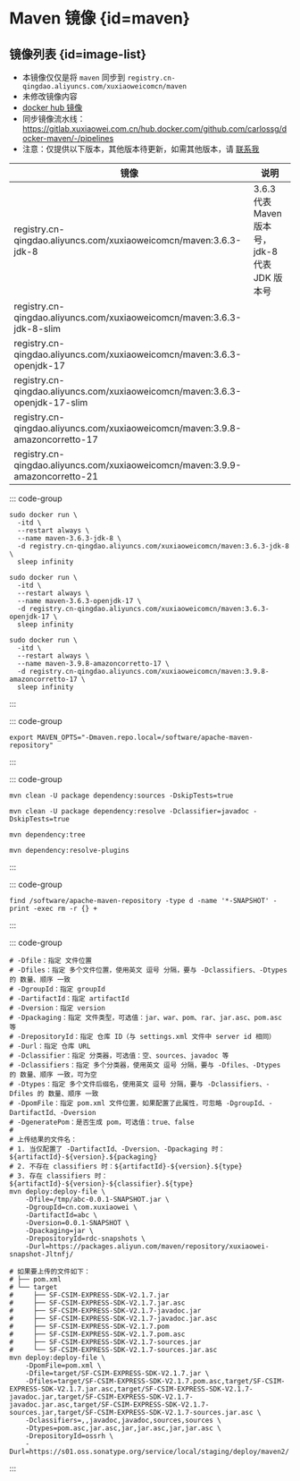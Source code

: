 # Maven 镜像 {id=maven}

## 镜像列表 {id=image-list}

- 本镜像仅仅是将 `maven` 同步到 `registry.cn-qingdao.aliyuncs.com/xuxiaoweicomcn/maven`
- 未修改镜像内容
- [docker hub 镜像](https://hub.docker.com/_/maven)
- 同步镜像流水线：https://gitlab.xuxiaowei.com.cn/hub.docker.com/github.com/carlossg/docker-maven/-/pipelines
- 注意：仅提供以下版本，其他版本待更新，如需其他版本，请 [联系我](../../../guide/website.md)

| 镜像                                                                            | 说明                                  |
|-------------------------------------------------------------------------------|-------------------------------------|
| registry.cn-qingdao.aliyuncs.com/xuxiaoweicomcn/maven:3.6.3-jdk-8             | 3.6.3 代表 Maven 版本号，jdk-8 代表 JDK 版本号 |
| registry.cn-qingdao.aliyuncs.com/xuxiaoweicomcn/maven:3.6.3-jdk-8-slim        |                                     |
| registry.cn-qingdao.aliyuncs.com/xuxiaoweicomcn/maven:3.6.3-openjdk-17        |                                     |
| registry.cn-qingdao.aliyuncs.com/xuxiaoweicomcn/maven:3.6.3-openjdk-17-slim   |                                     |
| registry.cn-qingdao.aliyuncs.com/xuxiaoweicomcn/maven:3.9.8-amazoncorretto-17 |                                     |
| registry.cn-qingdao.aliyuncs.com/xuxiaoweicomcn/maven:3.9.9-amazoncorretto-21 |                                     |

::: code-group

```shell [maven:3.6.3-jdk-8]
sudo docker run \
  -itd \
  --restart always \
  --name maven-3.6.3-jdk-8 \
  -d registry.cn-qingdao.aliyuncs.com/xuxiaoweicomcn/maven:3.6.3-jdk-8 \
  sleep infinity
```

```shell [maven:3.6.3-openjdk-17]
sudo docker run \
  -itd \
  --restart always \
  --name maven-3.6.3-openjdk-17 \
  -d registry.cn-qingdao.aliyuncs.com/xuxiaoweicomcn/maven:3.6.3-openjdk-17 \
  sleep infinity
```

```shell [maven:3.9.8-amazoncorretto-17]
sudo docker run \
  -itd \
  --restart always \
  --name maven-3.9.8-amazoncorretto-17 \
  -d registry.cn-qingdao.aliyuncs.com/xuxiaoweicomcn/maven:3.9.8-amazoncorretto-17 \
  sleep infinity
```

:::

::: code-group

```shell [本地仓库位置]
export MAVEN_OPTS="-Dmaven.repo.local=/software/apache-maven-repository"
```

:::

::: code-group

```shell [下载源码]
mvn clean -U package dependency:sources -DskipTests=true
```

```shell [下载文档]
mvn clean -U package dependency:resolve -Dclassifier=javadoc -DskipTests=true
```

```shell [依赖分析]
mvn dependency:tree
```

```shell [插件依赖分析]
mvn dependency:resolve-plugins
```

:::

::: code-group

```shell [刪除快照]
find /software/apache-maven-repository -type d -name '*-SNAPSHOT' -print -exec rm -r {} +
```

:::

::: code-group

```shell [上传 jar]
# -Dfile：指定 文件位置
# -Dfiles：指定 多个文件位置，使用英文 逗号 分隔，要与 -Dclassifiers、-Dtypes 的 数量、顺序 一致
# -DgroupId：指定 groupId
# -DartifactId：指定 artifactId
# -Dversion：指定 version
# -Dpackaging：指定 文件类型，可选值：jar、war、pom、rar、jar.asc、pom.asc 等
# -DrepositoryId：指定 仓库 ID（与 settings.xml 文件中 server id 相同）
# -Durl：指定 仓库 URL
# -Dclassifier：指定 分类器，可选值：空、sources、javadoc 等
# -Dclassifiers：指定 多个分类器，使用英文 逗号 分隔，要与 -Dfiles、-Dtypes 的 数量、顺序 一致，可为空
# -Dtypes：指定 多个文件后缀名，使用英文 逗号 分隔，要与 -Dclassifiers、-Dfiles 的 数量、顺序 一致
# -DpomFile：指定 pom.xml 文件位置，如果配置了此属性，可忽略 -DgroupId、-DartifactId、-Dversion
# -DgeneratePom：是否生成 pom，可选值：true、false
#
# 上传结果的文件名：
# 1. 当仅配置了 -DartifactId、-Dversion、-Dpackaging 时：${artifactId}-${version}.${packaging}
# 2. 不存在 classifiers 时：${artifactId}-${version}.${type}
# 3. 存在 classifiers 时：${artifactId}-${version}-${classifier}.${type}
mvn deploy:deploy-file \
	-Dfile=/tmp/abc-0.0.1-SNAPSHOT.jar \
	-DgroupId=cn.com.xuxiaowei \
    -DartifactId=abc \
    -Dversion=0.0.1-SNAPSHOT \
    -Dpackaging=jar \
    -DrepositoryId=rdc-snapshots \
    -Durl=https://packages.aliyun.com/maven/repository/xuxiaowei-snapshot-Jltnfj/
```

```shell [一次上传多个文件]
# 如果要上传的文件如下：
# ├── pom.xml
# └── target
#     ├── SF-CSIM-EXPRESS-SDK-V2.1.7.jar
#     ├── SF-CSIM-EXPRESS-SDK-V2.1.7.jar.asc
#     ├── SF-CSIM-EXPRESS-SDK-V2.1.7-javadoc.jar
#     ├── SF-CSIM-EXPRESS-SDK-V2.1.7-javadoc.jar.asc
#     ├── SF-CSIM-EXPRESS-SDK-V2.1.7.pom
#     ├── SF-CSIM-EXPRESS-SDK-V2.1.7.pom.asc
#     ├── SF-CSIM-EXPRESS-SDK-V2.1.7-sources.jar
#     └── SF-CSIM-EXPRESS-SDK-V2.1.7-sources.jar.asc
mvn deploy:deploy-file \
    -DpomFile=pom.xml \
    -Dfile=target/SF-CSIM-EXPRESS-SDK-V2.1.7.jar \
    -Dfiles=target/SF-CSIM-EXPRESS-SDK-V2.1.7.pom.asc,target/SF-CSIM-EXPRESS-SDK-V2.1.7.jar.asc,target/SF-CSIM-EXPRESS-SDK-V2.1.7-javadoc.jar,target/SF-CSIM-EXPRESS-SDK-V2.1.7-javadoc.jar.asc,target/SF-CSIM-EXPRESS-SDK-V2.1.7-sources.jar,target/SF-CSIM-EXPRESS-SDK-V2.1.7-sources.jar.asc \
    -Dclassifiers=,,javadoc,javadoc,sources,sources \
    -Dtypes=pom.asc,jar.asc,jar,jar.asc,jar,jar.asc \
    -DrepositoryId=ossrh \
    -Durl=https://s01.oss.sonatype.org/service/local/staging/deploy/maven2/
```

:::

<style>

._image_registry_cn-qingdao_aliyuncs_com_xuxiaoweicomcn_maven table tr th:nth-child(1), 
._image_registry_cn-qingdao_aliyuncs_com_xuxiaoweicomcn_maven table tr td:nth-child(1) {
    min-width: 575px;
}

._image_registry_cn-qingdao_aliyuncs_com_xuxiaoweicomcn_maven table tr th:nth-child(2), 
._image_registry_cn-qingdao_aliyuncs_com_xuxiaoweicomcn_maven table tr td:nth-child(2) {
    min-width: 335px;
}

</style>